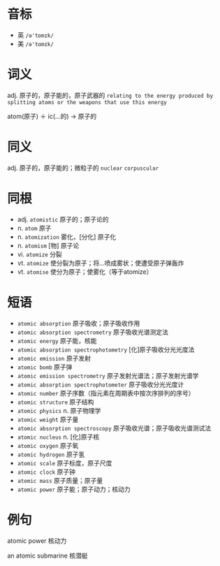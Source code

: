 # 音标

- 英 `/ə'tɒmɪk/`
- 美 `/ə'tɑmɪk/`

# 词义

adj. 原子的，原子能的，原子武器的
`relating to the energy produced by splitting atoms or the weapons that use this energy`



atom(原子) ＋ ic(…的) → 原子的

# 同义

adj. 原子的，原子能的；微粒子的
`nuclear` `corpuscular`

# 同根

- adj. `atomistic` 原子的；原子论的
- n. `atom` 原子
- n. `atomization` 雾化，[分化] 原子化
- n. `atomism` [物] 原子论
- vi. `atomize` 分裂
- vt. `atomize` 使分裂为原子；将…喷成雾状；使遭受原子弹轰炸
- vt. `atomise` 使分为原子；使雾化（等于atomize）

# 短语

- `atomic absorption` 原子吸收；原子吸收作用
- `atomic absorption spectrometry` 原子吸收光谱测定法
- `atomic energy` 原子能，核能
- `atomic absorption spectrophotometry` [化]原子吸收分光光度法
- `atomic emission` 原子发射
- `atomic bomb` 原子弹
- `atomic emission spectrometry` 原子发射光谱法；原子发射光谱学
- `atomic absorption spectrophotometer` 原子吸收分光光度计
- `atomic number` 原子序数（指元素在周期表中按次序排列的序号）
- `atomic structure` 原子结构
- `atomic physics` n. 原子物理学
- `atomic weight` 原子量
- `atomic absorption spectroscopy` 原子吸收光谱；原子吸收光谱测试法
- `atomic nucleus` n. [化]原子核
- `atomic oxygen` 原子氧
- `atomic hydrogen` 原子氢
- `atomic scale` 原子标度，原子尺度
- `atomic clock` 原子钟
- `atomic mass` 原子质量；原子量
- `atomic power` 原子能；原子动力；核动力

# 例句

atomic power
核动力

an atomic submarine
核潜艇


